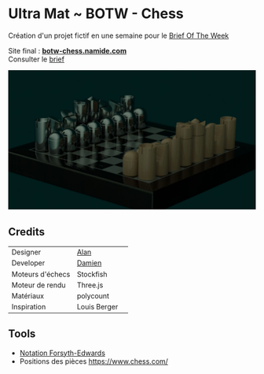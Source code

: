 # Ultra Mat ~ BOTW - Chess

Création d'un projet fictif en une semaine pour le [Brief Of The Week](https://briefweek.fr/)

Site final : **[botw-chess.namide.com](https://botw-chess.namide.com/)**  
Consulter le [brief](./doc/brief.pdf)

![](./public/chess.jpg)

## Credits

|  |  |  |
| --- | --- | --- |
| Designer | [Alan](https://super8studio.eu/) |  |
| Developer | [Damien](https://damien-doussaud.com/) |  |
| Moteurs d'échecs | Stockfish |
| Moteur de rendu | Three.js |
| Matériaux | polycount |
| Inspiration | Louis Berger |

## Tools

- [Notation Forsyth-Edwards](https://fr.wikipedia.org/wiki/Notation_Forsyth-Edwards)
- Positions des pièces https://www.chess.com/

